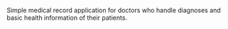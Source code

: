 Simple medical record application for doctors who handle diagnoses and basic health information of their patients.
